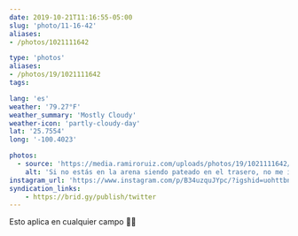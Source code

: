 ```yaml
---
date: 2019-10-21T11:16:55-05:00
slug: 'photo/11-16-42'
aliases:
- /photos/1021111642

type: 'photos'
aliases:
- /photos/19/1021111642
tags:

lang: 'es'
weather: '79.27°F'
weather_summary: 'Mostly Cloudy'
weather-icon: 'partly-cloudy-day'
lat: '25.7554'
long: '-100.4023'

photos:
  - source: 'https://media.ramiroruiz.com/uploads/photos/19/1021111642/if-you-re-not-in-the-arena-getting-your-ass-kicked--i-m-not-interested-in-your-opinion.jpg'
    alt: 'Si no estás en la arena siendo pateado en el trasero, no me interesa tu opinión'
instagram_url: 'https://www.instagram.com/p/B34uzquJYpc/?igshid=uohttbnfvq1q'
syndication_links:
    - https://brid.gy/publish/twitter
---
```

Esto aplica en cualquier campo 🙌🏻
